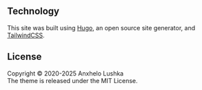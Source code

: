 ## Technology

This site was built using [Hugo](https://gohugo.io), an open source site generator, and [TailwindCSS](https://tailwindcss.com/).

## License

Copyright © 2020-2025 Anxhelo Lushka\
The theme is released under the MIT License.
